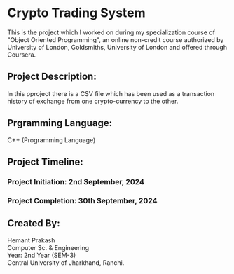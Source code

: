 # Crypto Trading System
This is the project which I worked on during my specialization course of "Object Oriented Programming", an online non-credit course authorized by University of London, Goldsmiths, University
of London and offered through Coursera.

## Project Description:
In this pproject there is a CSV file which has been used as a transaction history of exchange from one crypto-currency to the other. 

## Prgramming Language:
C++ (Programming Language)

## Project Timeline:
### Project Initiation: 2nd September, 2024
### Project Completion: 30th September, 2024

## Created By:
Hemant Prakash
<br>Computer Sc. & Engineering
<br>Year: 2nd Year (SEM-3)
<br>Central University of Jharkhand, Ranchi.
